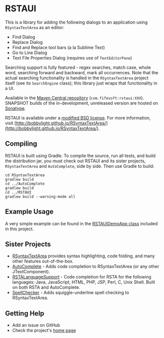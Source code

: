 # RSTAUI
This is a library for adding the following dialogs to an application using `RSyntaxTextArea` as an
editor:

* Find Dialog
* Replace Dialog
* Find and Replace tool bars (a la Sublime Text)
* Go to Line Dialog
* Text File Properties Dialog (requires use of `TextEditorPane`)

Searching support is fully featured - regex searches, match case, whole word, searching forward and
backward, mark all occurrences.  Note that the actual searching functionality is handled in the
`RSyntaxTextArea` project itself (see its `SearchEngine` class); this library just wraps that
functionality in a UI.

Available in the [Maven Central repository](https://search.maven.org/search?q=rstaui%20jar) (`com.fifesoft:rstaui:XXX`).
SNAPSHOT builds of the in-development, unreleased version are hosted on [Sonatype](https://oss.sonatype.org/content/repositories/snapshots/com/fifesoft/rstaui/).

RSTAUI is available under a [modified BSD license](https://github.com/bobbylight/RSTAUI/blob/master/RSTAUI/src/main/dist/RSTAUI.License.txt).
For more information, visit [http://bobbylight.github.io/RSyntaxTextArea/](http://bobbylight.github.io/RSyntaxTextArea/).

## Compiling

RSTAUI is built using Gradle.  To compile the source, run all tests, and build the distribution jar,
you must check out RSTAUI and its sister projects, `RSyntaxTextArea` and `AutoComplete`, side by side.
Then use Gradle to build:

    cd RSyntaxTextArea
    gradlew build
    cd ../AutoComplete
    gradlew build
    cd ../RSTAUI
    gradlew build --warning-mode all

## Example Usage

A very simple example can be found in the
[RSTAUIDemoApp class](https://github.com/bobbylight/RSTAUI/blob/master/RSTAUIDemo/src/main/java/org/fife/rsta/ui/demo/RSTAUIDemoApp.java)
included in this project.

## Sister Projects

* [RSyntaxTextArea](https://github.com/bobbylight/RSyntaxTextArea) provides syntax highlighting, code folding, and many other features out-of-the-box.
* [AutoComplete](https://github.com/bobbylight/AutoComplete) - Adds code completion to RSyntaxTextArea (or any other JTextComponent).
* [RSTALanguageSupport](https://github.com/bobbylight/RSTALanguageSupport) - Code completion for RSTA for the following languages: Java, JavaScript, HTML, PHP, JSP, Perl, C, Unix Shell.
  Built on both RSTA and AutoComplete.
* [SpellChecker](https://github.com/bobbylight/SpellChecker) - Adds squiggle-underline spell checking to RSyntaxTextArea.

## Getting Help

* Add an issue on GitHub
* Check the project's [home page](http://bobbylight.github.io/RSyntaxTextArea/)
